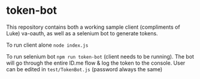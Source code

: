 # token-bot

This repository contains both a working sample client (compliments of Luke) va-oauth, as well as a selenium bot to generate tokens.

To run client alone `node index.js`

To run selenium bot `npm run token-bot` (client needs to be running). The bot will go through the entire ID.me flow & log the token to the console.
User can be edited in `test/TokenBot.js` (password always the same)